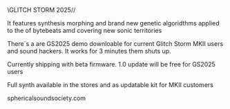 \\GLITCH STORM 2025//

It features synthesis morphing and brand new genetic algoridthms applied to the of bytebeats amd covering new sonic territories

There´s a are GS2025 demo downloable for current Glitch Storm MKII users and sound hackers. It works for 3 minutes them shuts up. 

Currently shipping with beta firmware. 1.0 update will be free for GS2025 users

Full synth available in the stores and as updatable kit for MKII customers

sphericalsoundsociety.com
